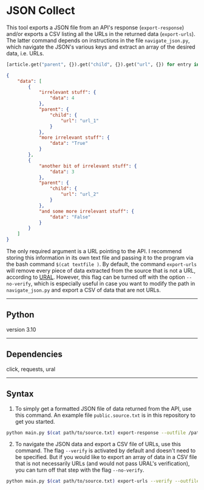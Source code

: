 # JSON Collect
This tool exports a JSON file from an API's response (`export-response`) and/or exports a CSV listing all the URLs in the returned data (`export-urls`). The latter command depends on instructions in the file `navigate_json.py`, which navigate the JSON's various keys and extract an array of the desired data, i.e. URLs.

```python
[article.get("parent", {}).get("child", {}).get("url", {}) for entry in data.get("data")]
```

```json
{
    "data": [
        {
            "irrelevant stuff": {
                "data": 4
            },
            "parent": {
                "child": {
                    "url": "url_1"
                }
            },
            "more irrelevant stuff": {
                "data": "True"
            }
        },
        {
            "another bit of irrelevant stuff": {
                "data": 3
            },
            "parent": {
                "child": {
                    "url": "url_2"
                }
            },
            "and some more irrelevant stuff": {
                "data": "False"
            }
        }
    ]
}
```

The only required argument is a URL pointing to the API. I recommend storing this information in its own text file and passing it to the program via the bash command `$(cat textfile )`. By default, the command `export-urls` will remove every piece of data extracted from the source that is not a URL, according to [URAL](https://github.com/medialab/ural). However, this flag can be turned off with the option `--no-verify`, which is especially useful in case you want to modify the path in `navigate_json.py` and export a CSV of data that are not URLs.

---

## Python
version 3.10

---

## Dependencies
click, requests, ural

---
## Syntax

1. To simply get a formatted JSON file of data returned from the API, use this command. An example file `public.source.txt` is in this repository to get you started.
```bash
python main.py $(cat path/to/source.txt) export-response --outfile /path/to/outfile.json
```

2. To navigate the JSON data and export a CSV file of URLs, use this command. The flag `--verify` is activated by default and doesn't need to be specified. But if you would like to export an array of data in a CSV file that is not necessarily URLs (and would not pass URAL's verification), you can turn off that step with the flag `--no-verify`.
```bash
python main.py $(cat path/to/source.txt) export-urls --verify --outfile /path/to/outfile.csv
```

